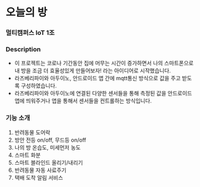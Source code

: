 # 오늘의 방

### 멀티캠퍼스 IoT 1조

### Description<br>
* 이 프로젝트는 코로나 기간동안 집에 머무는 시간이 증가하면서 나의 스마트폰으로 내 방을 조금 더 효율성있게 만들어보자! 라는 아이디어로 시작했습니다.<br>
* 라즈베리파이와 아두이노, 안드로이드 앱 간에 mqtt통신 방식으로 값을 주고 받도록 구성하였습니다.<br>
* 라즈베리파이와 아두이노에 연결된 다양한 센서들을 통해 측정된 값을 안드로이드 앱에 띄워주거나 앱을 통해서 센서들을 컨트롤하는 방식입니다.<br>

### 기능 소개
1. 반려동물 도어락
2. 방안 전등 on/off, 무드등 on/off
3. 나의 방 온습도, 미세먼저 농도
4. 스마트 화분
5. 스마트 블라인드 올리기/내리기
6. 반려동물 자동 사료주기
7. 택배 도착 알림 서비스
